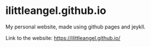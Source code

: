 # ilittleangel.github.io

My personal website, made using github pages and jeykll.

Link to the website: https://ilittleangel.github.io/